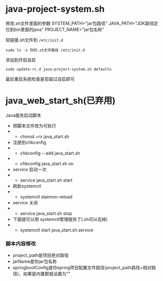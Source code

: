 # java-project-system.sh
修改.sh文件里面的参数
SYSTEM_PATH="jar包路径"
JAVA_PATH="JDK路径定位到bin里面的java"
PROJECT_NAME="jar包名称"

软链接.sh文件到 `/etc/init.d`

`sudo ln -s 你的.sh文件路径 /etc/init.d`

添加到开启自启

`sudo update-rc.d java-project-system.sh defaults`

最后重启系统检查是否超过自启即可

# java_web_start_sh(已弃用)
Java服务启动脚本

- 把脚本文件改为可执行
- - chmod +rx java_start.sh
- 注册到chkconfig
- - chkconfig --add java_start.sh
- - chkconfig java_start.sh on
- service 启动一次
- - service java_start.sh start 
- 刷新systemctl
- - systemctl daemon-reload
- service 关闭
- - service java_start.sh stop
- 下面就可以用 systemctl管理服务了(.sh可以去掉)
- - systemctl start java_start.sh.service
### 脚本内容修改
- project_path是项目绝对路径
- jarName是你jar包名称
- springbootConfig是你spring项目配置文件路径(project_path路径+相对路径)，如果是内置那就设置为""
